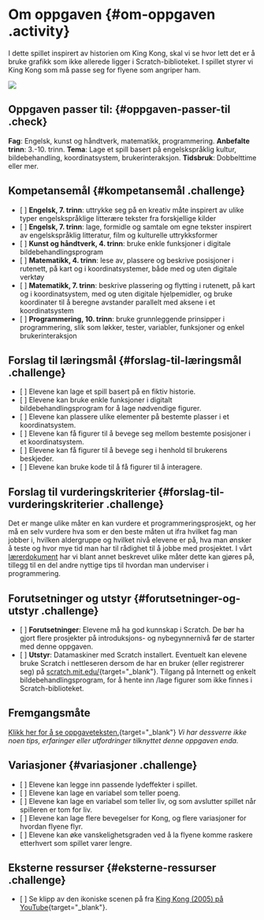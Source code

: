 # Om oppgaven {#om-oppgaven .activity}

I dette spillet inspirert av historien om King Kong, skal vi se hvor
lett det er å bruke grafikk som ikke allerede ligger i
Scratch-biblioteket. I spillet styrer vi King Kong som må passe seg for
flyene som angriper ham.

![](kingkong.png)

## Oppgaven passer til: {#oppgaven-passer-til .check}

**Fag**: Engelsk, kunst og håndtverk, matematikk, programmering.
**Anbefalte trinn**: 3.-10. trinn. **Tema**: Lage et spill basert på
engelskspråklig kultur, bildebehandling, koordinatsystem,
brukerinteraksjon. **Tidsbruk**: Dobbelttime eller mer.

## Kompetansemål {#kompetansemål .challenge}

-   \[ \] **Engelsk, 7. trinn**: uttrykke seg på en kreativ måte
    inspirert av ulike typer engelskspråklige litterære tekster fra
    forskjellige kilder
-   \[ \] **Engelsk, 7. trinn**: lage, formidle og samtale om egne
    tekster inspirert av engelskspråklig litteratur, film og kulturelle
    uttrykksformer
-   \[ \] **Kunst og håndtverk, 4. trinn**: bruke enkle funksjoner i
    digitale bildebehandlingsprogram
-   \[ \] **Matematikk, 4. trinn**: lese av, plassere og beskrive
    posisjoner i rutenett, på kart og i koordinatsystemer, både med og
    uten digitale verktøy
-   \[ \] **Matematikk, 7. trinn**: beskrive plassering og flytting i
    rutenett, på kart og i koordinatsystem, med og uten digitale
    hjelpemidler, og bruke koordinater til å beregne avstander parallelt
    med aksene i et koordinatsystem
-   \[ \] **Programmering, 10. trinn**: bruke grunnleggende prinsipper i
    programmering, slik som løkker, tester, variabler, funksjoner og
    enkel brukerinteraksjon

## Forslag til læringsmål {#forslag-til-læringsmål .challenge}

-   \[ \] Elevene kan lage et spill basert på en fiktiv historie.
-   \[ \] Elevene kan bruke enkle funksjoner i digitalt
    bildebehandlingsprogram for å lage nødvendige figurer.
-   \[ \] Elevene kan plassere ulike elementer på bestemte plasser i et
    koordinatsystem.
-   \[ \] Elevene kan få figurer til å bevege seg mellom bestemte
    posisjoner i et koordinatsystem.
-   \[ \] Elevene kan få figurer til å bevege seg i henhold til
    brukerens beskjeder.
-   \[ \] Elevene kan bruke kode til å få figurer til å interagere.

## Forslag til vurderingskriterier {#forslag-til-vurderingskriterier .challenge}

Det er mange ulike måter en kan vurdere et programmeringsprosjekt, og
her må en selv vurdere hva som er den beste måten ut ifra hvilket fag
man jobber i, hvilken aldergruppe og hvilket nivå elevene er på, hva man
ønsker å teste og hvor mye tid man har til rådighet til å jobbe med
prosjektet. I vårt
[lærerdokument](../../pages/hvordan_bruke_lærerveiledning.html) har vi
blant annet beskrevet ulike måter dette kan gjøres på, tillegg til en
del andre nyttige tips til hvordan man underviser i programmering.

## Forutsetninger og utstyr {#forutsetninger-og-utstyr .challenge}

-   \[ \] **Forutsetninger**: Elevene må ha god kunnskap i Scratch. De
    bør ha gjort flere prosjekter på introduksjons- og nybegynnernivå
    før de starter med denne oppgaven.
-   \[ \] **Utstyr**: Datamaskiner med Scratch installert. Eventuelt kan
    elevene bruke Scratch i nettleseren dersom de har en bruker (eller
    registrerer seg) på
    [scratch.mit.edu/](http://scratch.mit.edu/){target="_blank"}.
    Tilgang på Internett og enkelt bildebehandlingsprogram, for å hente
    inn /lage figurer som ikke finnes i Scratch-biblioteket.

## Fremgangsmåte

[Klikk her for å se
oppgaveteksten.](../kingkong/kingkong.html){target="_blank"} *Vi har
dessverre ikke noen tips, erfaringer eller utfordringer tilknyttet denne
oppgaven enda.*

## Variasjoner {#variasjoner .challenge}

-   \[ \] Elevene kan legge inn passende lydeffekter i spillet.
-   \[ \] Elevene kan lage en variabel som teller poeng.
-   \[ \] Elevene kan lage en variabel som teller liv, og som avslutter
    spillet når spilleren er tom for liv.
-   \[ \] Elevene kan lage flere bevegelser for Kong, og flere
    variasjoner for hvordan flyene flyr.
-   \[ \] Elevene kan øke vanskelighetsgraden ved å la flyene komme
    raskere etterhvert som spillet varer lengre.

## Eksterne ressurser {#eksterne-ressurser .challenge}

-   \[ \] Se klipp av den ikoniske scenen på fra [King Kong (2005) på
    YouTube](https://www.youtube.com/watch?v=NoD85qZhkWY){target="_blank"}.

